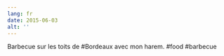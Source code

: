 ```yaml
---
lang: fr
date: 2015-06-03
alt: ''
---
```


Barbecue sur les toits de #Bordeaux avec mon harem. #food #barbecue
